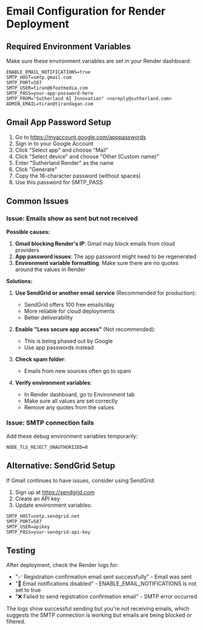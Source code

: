 # Email Configuration for Render Deployment

## Required Environment Variables

Make sure these environment variables are set in your Render dashboard:

```
ENABLE_EMAIL_NOTIFICATIONS=true
SMTP_HOST=smtp.gmail.com
SMTP_PORT=587
SMTP_USER=tiran@6footmedia.com
SMTP_PASS=your-app-password-here
SMTP_FROM="Sutherland AI Innovation" <noreply@sutherland.com>
ADMIN_EMAIL=tiran@tirandagan.com
```

## Gmail App Password Setup

1. Go to https://myaccount.google.com/apppasswords
2. Sign in to your Google Account
3. Click "Select app" and choose "Mail"
4. Click "Select device" and choose "Other (Custom name)"
5. Enter "Sutherland Render" as the name
6. Click "Generate"
7. Copy the 16-character password (without spaces)
8. Use this password for SMTP_PASS

## Common Issues

### Issue: Emails show as sent but not received

**Possible causes:**
1. **Gmail blocking Render's IP**: Gmail may block emails from cloud providers
2. **App password issues**: The app password might need to be regenerated
3. **Environment variable formatting**: Make sure there are no quotes around the values in Render

**Solutions:**

1. **Use SendGrid or another email service** (Recommended for production):
   - SendGrid offers 100 free emails/day
   - More reliable for cloud deployments
   - Better deliverability

2. **Enable "Less secure app access"** (Not recommended):
   - This is being phased out by Google
   - Use app passwords instead

3. **Check spam folder**:
   - Emails from new sources often go to spam

4. **Verify environment variables**:
   - In Render dashboard, go to Environment tab
   - Make sure all values are set correctly
   - Remove any quotes from the values

### Issue: SMTP connection fails

Add these debug environment variables temporarily:
```
NODE_TLS_REJECT_UNAUTHORIZED=0
```

## Alternative: SendGrid Setup

If Gmail continues to have issues, consider using SendGrid:

1. Sign up at https://sendgrid.com
2. Create an API key
3. Update environment variables:
```
SMTP_HOST=smtp.sendgrid.net
SMTP_PORT=587
SMTP_USER=apikey
SMTP_PASS=your-sendgrid-api-key
```

## Testing

After deployment, check the Render logs for:
- "✅ Registration confirmation email sent successfully" - Email was sent
- "📧 Email notifications disabled" - ENABLE_EMAIL_NOTIFICATIONS is not set to true
- "❌ Failed to send registration confirmation email" - SMTP error occurred

The logs show successful sending but you're not receiving emails, which suggests the SMTP connection is working but emails are being blocked or filtered.